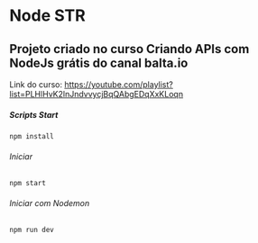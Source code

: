 # Node STR
## Projeto criado no curso Criando APIs com NodeJs grátis do canal balta.io
Link do curso: https://youtube.com/playlist?list=PLHlHvK2lnJndvvycjBqQAbgEDqXxKLoqn

##### Scripts Start

```
npm install
```

###### Iniciar

```
npm start
```

###### Iniciar com Nodemon

```
npm run dev
```